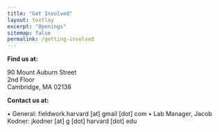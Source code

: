 ```yaml
---
title: "Get Involved"
layout: textlay
excerpt: "Openings"
sitemap: false
permalink: /getting-involved
---
```


**Find us at:**

90 Mount Auburn Street <br>
		  2nd Floor <br>
		  Cambridge, MA 02138 <br>


**Contact us at:**

• General: fieldwork.harvard [at] gmail [dot] com
• Lab Manager, Jacob Kodner: jkodner [at] g [dot] harvard [dot] edu


<!--**We are currently open for postdoc and engineering applications related to our CAISR ("Complete AI Sleep Report") grant. The positions are mostly related to machine learning and signal processing problems in sleep medicine and neurology.**

We are  looking for new group members with passion, talent, and grit!

You will have the chance to work on the grand challenges of medical AI and Big Data, at the interface of physiology and machine learning. You will be involved in determining the important and interesting questions, creating and improving methods for analysis, making discoveries, and working to bring your discoveries into clinical use.

### Applications for PhD and Postdoc positions
If you are interested in working with us as postdoc, please send me an [email](mailto:mwestove@bidmc.harvard.edu). State briefly why you are interested and attach a CV. No need for a separate cover letter or certificates. **Important**: please insert _"Application Postdoc"_ or _"Application Engineer"_ in the subject line. If you are applying to a specific advertisement, note this in your email.

We especially welcome postdocs with fellowships. In many countries there are also fellowships available for doing postdocs abroad.**


### Master projects for Harvard University and MIT students
If you are a Master student at Harvard University or MIT looking for a Masters project, contact me (or any group member) per email or stop by my office.

### Masters students and research rotations from elsewhere
If you are interested in pursuing a Masters degree or reesarch internship at Harvard Medical School / Beth Israel Deaconess Medical Center, [email](mailto:mwestove@bidmc.harvard.edu) me. Sometimes, we accept undergraduate students or summer interns if we get exceptional applicants.

<figure>
<img src="{{ site.url }}{{ site.baseurl }}/images/picpic/Gallery/bidmc_night.jpeg" width="95%">
</figure>  -->

